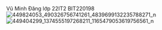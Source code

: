 Vũ Minh Đăng
lớp 22IT2
BIT220198
![449824053_490326756741261_4839699132235788271_n](https://github.com/user-attachments/assets/74c923cc-d7a6-4d38-aebe-368a7e4ae3ac)
![449404299_1374555197268211_1165479053619756561_n](https://github.com/user-attachments/assets/b3f699eb-bb32-41e7-9322-1c8a7e1cd02b)
